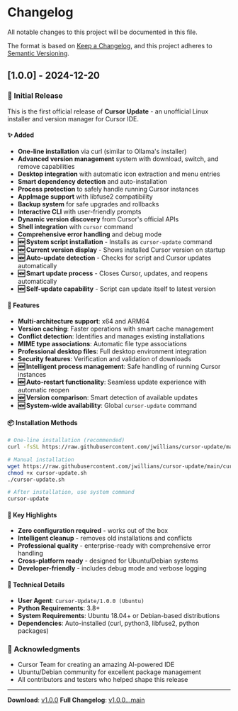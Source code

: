 # Changelog

All notable changes to this project will be documented in this file.

The format is based on [Keep a Changelog](https://keepachangelog.com/en/1.0.0/),
and this project adheres to [Semantic Versioning](https://semver.org/spec/v2.0.0.html).

## [1.0.0] - 2024-12-20

### 🎉 Initial Release

This is the first official release of **Cursor Update** - an unofficial Linux installer and version manager for Cursor IDE.

#### ✨ Added
- **One-line installation** via curl (similar to Ollama's installer)
- **Advanced version management** system with download, switch, and remove capabilities
- **Desktop integration** with automatic icon extraction and menu entries
- **Smart dependency detection** and auto-installation
- **Process protection** to safely handle running Cursor instances
- **AppImage support** with libfuse2 compatibility
- **Backup system** for safe upgrades and rollbacks
- **Interactive CLI** with user-friendly prompts
- **Dynamic version discovery** from Cursor's official APIs
- **Shell integration** with `cursor` command
- **Comprehensive error handling** and debug mode
- **🆕 System script installation** - Installs as `cursor-update` command
- **🆕 Current version display** - Shows installed Cursor version on startup
- **🆕 Auto-update detection** - Checks for script and Cursor updates automatically
- **🆕 Smart update process** - Closes Cursor, updates, and reopens automatically
- **🆕 Self-update capability** - Script can update itself to latest version

#### 🚀 Features
- **Multi-architecture support**: x64 and ARM64
- **Version caching**: Faster operations with smart cache management
- **Conflict detection**: Identifies and manages existing installations
- **MIME type associations**: Automatic file type associations
- **Professional desktop files**: Full desktop environment integration
- **Security features**: Verification and validation of downloads
- **🆕 Intelligent process management**: Safe handling of running Cursor instances
- **🆕 Auto-restart functionality**: Seamless update experience with automatic reopen
- **🆕 Version comparison**: Smart detection of available updates
- **🆕 System-wide availability**: Global `cursor-update` command

#### 📦 Installation Methods
```bash
# One-line installation (recommended)
curl -fsSL https://raw.githubusercontent.com/jwillians/cursor-update/main/cursor-update.sh | bash

# Manual installation
wget https://raw.githubusercontent.com/jwillians/cursor-update/main/cursor-update.sh
chmod +x cursor-update.sh
./cursor-update.sh

# After installation, use system command
cursor-update
```

#### 🎯 Key Highlights
- **Zero configuration required** - works out of the box
- **Intelligent cleanup** - removes old installations and conflicts
- **Professional quality** - enterprise-ready with comprehensive error handling
- **Cross-platform ready** - designed for Ubuntu/Debian systems
- **Developer-friendly** - includes debug mode and verbose logging

#### 🔧 Technical Details
- **User Agent**: `Cursor-Update/1.0.0 (Ubuntu)`
- **Python Requirements**: 3.8+
- **System Requirements**: Ubuntu 18.04+ or Debian-based distributions
- **Dependencies**: Auto-installed (curl, python3, libfuse2, python packages)

### 🙏 Acknowledgments
- Cursor Team for creating an amazing AI-powered IDE
- Ubuntu/Debian community for excellent package management
- All contributors and testers who helped shape this release

---

**Download**: [v1.0.0](https://github.com/jwillians/cursor-update/releases/tag/v1.0.0)
**Full Changelog**: [v1.0.0...main](https://github.com/jwillians/cursor-update/compare/v1.0.0...main)